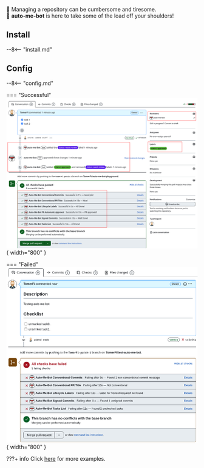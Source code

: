 🚧 Managing a repository can be cumbersome and tiresome.<br/>
🤖 **auto-me-bot** is here to take some of the load off your shoulders!

## Install

--8<-- "install.md"

## Config

--8<-- "config.md"

=== "Successful"
    ![](https://raw.githubusercontent.com/TomerFi/auto-me-bot/main/docs/img/all-handlers-success.png){ width="800" }

=== "Failed"
    ![](https://raw.githubusercontent.com/TomerFi/auto-me-bot/main/docs/img/all-handlers-fail.png){ width="800" }

???+ info
    Click [here](examples.md) for more examples.
